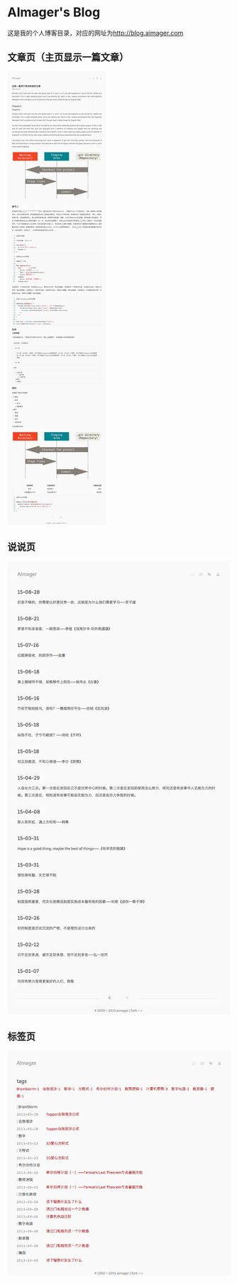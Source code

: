 # AImager's Blog

这是我的个人博客目录，对应的网址为<http://blog.aimager.com>

## 文章页（主页显示一篇文章）

![](/media/img/README/homepage.png)

## 说说页

![](/media/img/README/feelings.png)

## 标签页

![](/media/img/README/tags.png)
